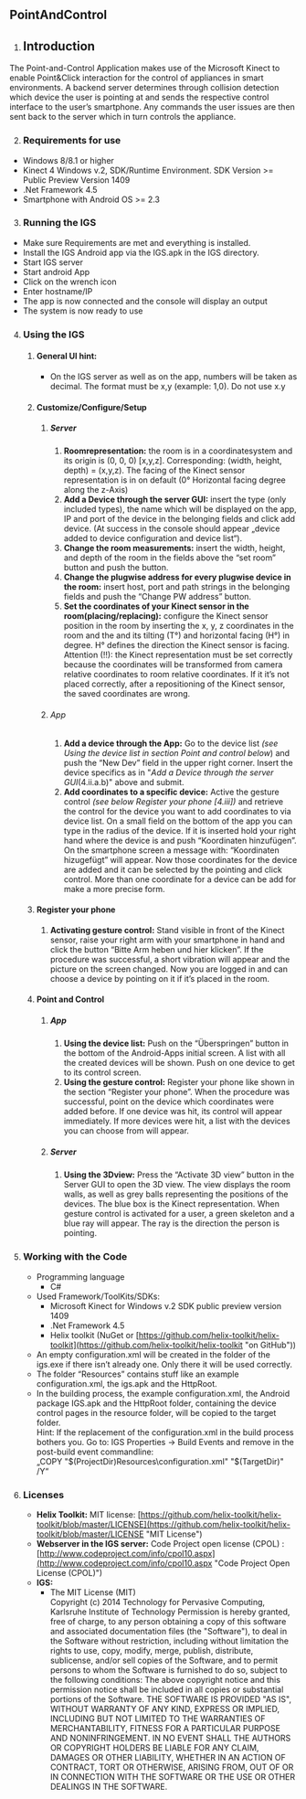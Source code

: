 ## PointAndControl


1. ## Introduction
  The Point-and-Control Application makes use of the Microsoft Kinect to enable Point&Click
  interaction for the control of appliances in smart environments. A backend server
  determines through collision detection which device the user is pointing at and sends the
  respective control interface to the user’s smartphone. Any commands the user issues are
  then sent back to the server which in turn controls the appliance.

2. ### Requirements for use
  - Windows 8/8.1 or higher
  - Kinect 4 Windows v.2,  SDK/Runtime Environment. SDK Version >= Public Preview Version 1409
  - .Net Framework 4.5
  - Smartphone with Android OS >= 2.3

3. ### Running the IGS
  - Make sure Requirements are met and everything is installed.
  - Install the IGS Android app via the IGS.apk in the IGS directory.
  - Start IGS server
  - Start android App
  - Click on the wrench icon
  - Enter hostname/IP
  - The app is now connected and the console will display an output
  - The system is now ready to use 

4. ### Using the IGS
	1. #### General UI hint:
		- On the IGS server as well as on the app, numbers will be taken
		as decimal. The format must be x,y (example: 1,0). Do not use x.y
	2. #### Customize/Configure/Setup
		1. ##### Server
			1. **Roomrepresentation:** the room is in a coordinatesystem and its origin is (0, 0, 0) [x,y,z]. Corresponding: (width, height, depth) = (x,y,z). The facing of the Kinect sensor representation is in on default (0° Horizontal facing degree along the z-Axis)
			2. **Add a Device through the server GUI:** insert the type (only included types), the name which will be displayed on the app, IP and port of the device in the belonging fields and click add device. (At success in the console should appear „device added to device configuration and device list“).
			3. **Change the room measurements:** insert the width, height, and depth of the room in the fields above the “set room” button and push the button.
			4. **Change the plugwise address for every plugwise device in the room:** insert host, port and path strings in the belonging fields and push the “Change PW address” button.
			5. **Set the coordinates of your Kinect sensor in the room(placing/replacing):** configure the Kinect sensor position in the room by inserting the x, y, z coordinates in the room and the and its tilting (T°) and horizontal facing (H°) in degree. H° defines the direction the Kinect sensor is facing. Attention (!!): the Kinect representation must be set correctly because the coordinates will be transformed from camera relative coordinates to room relative coordinates. If it it’s not placed correctly, after a repositioning of the Kinect sensor, the saved coordinates are wrong.
		2. ######  App 
			1. **Add a device through the App:** Go to the device list *(see Using the device list in section Point and control below*)  and push the “New Dev” field in the upper right corner. Insert the device specifics as in "*Add a Device through the server GUI*(4.ii.a.b)" above and submit.
			2. **Add coordinates to a specific device:** Active the gesture control *(see below Register your phone [4.iii])* and retrieve the control for the device you want to add coordinates to via device list. On a small field on the bottom of the app you can type in the radius of the device. If it is inserted hold your right hand where the device is and push “Koordinaten hinzufügen”. On the smartphone screen a message with: “Koordinaten hizugefügt” will appear. Now those coordinates for the device are added and it can be selected by the pointing and click control. More than one coordinate for a device can be add for make a more precise form.
	3. #### Register your phone 
		1. **Activating gesture control:** Stand visible in front of the Kinect sensor, raise your right arm with your smartphone in hand and click the button “Bitte Arm heben und hier klicken”. If the procedure was successful, a short vibration will appear and the picture on the screen changed. Now you are logged in and can choose a device by pointing on it if it’s placed in the room.
	4. #### Point and Control 
		1. ##### App
			1. **Using the device list:** Push on the “Überspringen” button in the bottom of the Android-Apps initial screen. A list with all the created devices will be shown. Push on one device to get to its control screen.
			2. **Using the gesture control:** Register your phone like shown in the section “Register your phone”. When the procedure was successful, point on the device which coordinates were added before. If one device was hit, its control will appear immediately. If more devices were hit, a list with the devices you can choose from will appear.
		2. ##### Server
			1. **Using the 3Dview:** Press the “Activate 3D view” button in the Server GUI to open the 3D view. The view displays the room walls, as well as grey balls representing the positions of the devices. The blue box is the Kinect representation. When gesture control is activated for a user, a green skeleton and a blue ray will appear. The ray is the direction the person is pointing.
	
5. ### Working with the Code
	- Programming language
	   - C#
   - Used Framework/ToolKits/SDKs:
	   - Microsoft Kinect for Windows v.2 SDK public preview version 1409
	   - .Net Framework 4.5
	   - Helix toolkit (NuGet or [https://github.com/helix-toolkit/helix-toolkit](https://github.com/helix-toolkit/helix-toolkit "on GitHub"))
   - An empty configuration.xml will be created in the folder of the igs.exe if there isn’t already one. Only there it will be used correctly.
   - The folder “Resources” contains stuff like an example configuration.xml, the igs.apk and the HttpRoot.
   - In the building process, the example configuration.xml, the Android package IGS.apk and the HttpRoot folder, containing the device control pages in the resource folder, will be copied to the target folder. 
	<br/> Hint: If the replacement of the configuration.xml in the build process bothers you. Go to: IGS Properties -> Build Events and remove in the post-build event commandline:<br/> 
	„COPY "$(ProjectDir)Resources\configuration.xml" "$(TargetDir)\" /Y“
6. ### Licenses 
	- **Helix Toolkit:** MIT license: [https://github.com/helix-toolkit/helix-toolkit/blob/master/LICENSE](https://github.com/helix-toolkit/helix-toolkit/blob/master/LICENSE "MIT License")
	- **Webserver in the IGS server:** Code Project open license  (CPOL) : [http://www.codeproject.com/info/cpol10.aspx](http://www.codeproject.com/info/cpol10.aspx "Code Project Open License (CPOL)")
	- **IGS:**
		- The MIT License (MIT) <br/>
Copyright (c) 2014 Technology for Pervasive Computing, Karlsruhe Institute of
Technology
Permission is hereby granted, free of charge, to any person obtaining a copy of this
software and associated documentation files (the "Software"), to deal in the
Software without restriction, including without limitation the rights to use, copy,
modify, merge, publish, distribute, sublicense, and/or sell copies of the Software, and
to permit persons to whom the Software is furnished to do so, subject to the
following conditions:
The above copyright notice and this permission notice shall be included in all copies
or substantial portions of the Software.
THE SOFTWARE IS PROVIDED "AS IS", WITHOUT WARRANTY OF ANY KIND, EXPRESS
OR IMPLIED, INCLUDING BUT NOT LIMITED TO THE WARRANTIES OF
MERCHANTABILITY, FITNESS FOR A PARTICULAR PURPOSE AND NONINFRINGEMENT.
IN NO EVENT SHALL THE AUTHORS OR COPYRIGHT HOLDERS BE LIABLE FOR ANY
CLAIM, DAMAGES OR OTHER LIABILITY, WHETHER IN AN ACTION OF CONTRACT,
TORT OR OTHERWISE, ARISING FROM, OUT OF OR IN CONNECTION WITH THE
SOFTWARE OR THE USE OR OTHER DEALINGS IN THE SOFTWARE.
